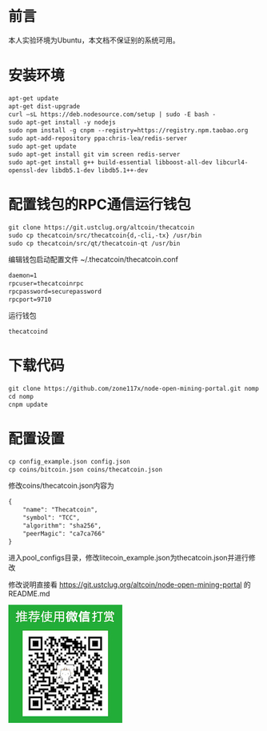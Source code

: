 # 前言
本人实验环境为Ubuntu，本文档不保证别的系统可用。

# 安装环境

    apt-get update
    apt-get dist-upgrade
    curl –sL https://deb.nodesource.com/setup | sudo -E bash -
    sudo apt-get install -y nodejs
    sudo npm install -g cnpm --registry=https://registry.npm.taobao.org
    sudo apt-add-repository ppa:chris-lea/redis-server
    sudo apt-get update
    sudo apt-get install git vim screen redis-server
    sudo apt-get install g++ build-essential libboost-all-dev libcurl4-openssl-dev libdb5.1-dev libdb5.1++-dev 
# 配置钱包的RPC通信运行钱包

    git clone https://git.ustclug.org/altcoin/thecatcoin
    sudo cp thecatcoin/src/thecatcoin{d,-cli,-tx} /usr/bin
    sudo cp thecatcoin/src/qt/thecatcoin-qt /usr/bin
编辑钱包启动配置文件 ~/.thecatcoin/thecatcoin.conf

    daemon=1
    rpcuser=thecatcoinrpc
    rpcpassword=securepassword
    rpcport=9710
运行钱包

    thecatcoind
# 下载代码

    git clone https://github.com/zone117x/node-open-mining-portal.git nomp
    cd nomp
    cnpm update
# 配置设置

    cp config_example.json config.json
    cp coins/bitcoin.json coins/thecatcoin.json
修改coins/thecatcoin.json内容为

    {
        "name": "Thecatcoin",
        "symbol": "TCC",
        "algorithm": "sha256",
        "peerMagic": "ca7ca766"
    }
进入pool_configs目录，修改litecoin_example.json为thecatcoin.json并进行修改

修改说明直接看 https://git.ustclug.org/altcoin/node-open-mining-portal 的README.md

![打赏我](donate.jpg)